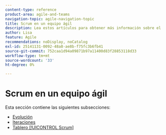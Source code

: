 ```yaml
---
content-type: reference
product-area: agile-and-teams
navigation-topic: agile-navigation-topic
title: Scrum en un equipo ágil
description: Lea estos artículos para obtener más información sobre el uso de Scrum en un equipo Agile.
author: Lisa
feature: Agile
recommendations: noDisplay, noCatalog
exl-id: 25141131-0092-48a8-ae8b-f75fc3b6fb41
source-git-commit: 752caa1d94a09871b97a11400d83f28853118d33
workflow-type: tm+mt
source-wordcount: '33'
ht-degree: 0%

---
```


# Scrum en un equipo ágil

Esta sección contiene las siguientes subsecciones:

* [Evolución](../../agile/use-scrum-in-an-agile-team/burndown/burndown.md)
* [Iteraciones](../../agile/use-scrum-in-an-agile-team/iterations/iterations.md)
* [Tablero [!UICONTROL Scrum]](../../agile/use-scrum-in-an-agile-team/scrum-board/scrum-board.md)
